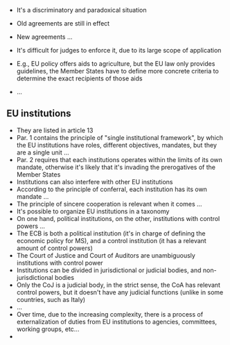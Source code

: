 - It's a discriminatory and paradoxical situation
- Old agreements are still in effect
- New agreements ...

- It's difficult for judges to enforce it, due to its large scope of application
- E.g., EU policy offers aids to agriculture, but the EU law only provides guidelines, the Member States have to define more concrete criteria to determine the exact recipients of those aids
- ...

## EU institutions

- They are listed in article 13
- Par. 1 contains the principle of "single institutional framework", by which the EU institutions have roles, different objectives, mandates, but they are a single unit ...
- Par. 2 requires that each institutions operates within the limits of its own mandate, otherwise it's likely that it's invading the prerogatives of the Member States
- Institutions can also interfere with other EU institutions
- According to the principle of conferral, each institution has its own mandate ...
- The principle of sincere cooperation is relevant when it comes ...
- It's possible to organize EU institutions in a taxonomy
- On one hand, political institutions, on the other, institutions with control powers ...
- The ECB is both a political institution (it's in charge of defining the economic policy for MS), and a control institution (it has a relevant amount of control powers)
- The Court of Justice and Court of Auditors are unambiguously institutions with control power
- Institutions can be divided in jurisdictional or judicial bodies, and non-jurisdictional bodies
- Only the CoJ is a judicial body, in the strict sense, the CoA has relevant control powers, but it doesn't have any judicial functions (unlike in some countries, such as Italy)
- ...
- Over time, due to the increasing complexity, there is a process of externalization of duties from EU institutions to agencies, committees, working groups, etc...
- 

